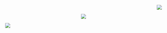 <div align='right'>
  
![](https://github-readme-stats.vercel.app/api?username=Joyuv&theme=blue-green&hide_border=false&include_all_commits=false&count_private=false)<br/>
</div><div align='center'>
  
![](https://streak-stats.demolab.com/?user=Joyuv&theme=blue-green)<br/>
</div><div align='left'>
  
![](https://github-readme-stats.vercel.app/api/top-langs/?username=Joyuv&theme=blue-green&hide_border=false&include_all_commits=false&count_private=false&layout=pie)
</div>

